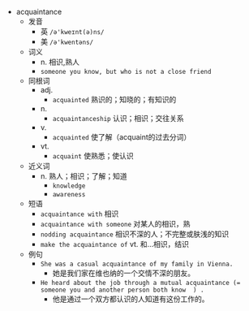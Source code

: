 - acquaintance
  - 发音
    - 英 `/ə'kweɪnt(ə)ns/`
    - 美 `/ə'kwentəns/`
  - 词义
    - n. 相识,熟人
    - `someone you know, but who is not a close friend`
  - 同根词
    - adj.
      - `acquainted` 熟识的；知晓的；有知识的
    - n.
      - `acquaintanceship` 认识；相识；交往关系
    - v.
      - `acquainted` 使了解（acquaint的过去分词）
    - vt.
      - `acquaint` 使熟悉；使认识
  - 近义词
    - n. 熟人；相识；了解；知道
      - `knowledge`
      - `awareness`
  - 短语
    - `acquaintance with` 相识 
    - `acquaintance with someone` 对某人的相识，熟 
    - `nodding acquaintance` 相识不深的人；不完整或肤浅的知识 
    - `make the acquaintance of` vt. 和…相识，结识 
  - 例句
    - `She was a casual acquaintance of my family in Vienna.`
      - 她是我们家在维也纳的一个交情不深的朋友。
    - `He heard about the job through a mutual acquaintance (=  someone you and another person both know  ) .`
      - 他是通过一个双方都认识的人知道有这份工作的。

